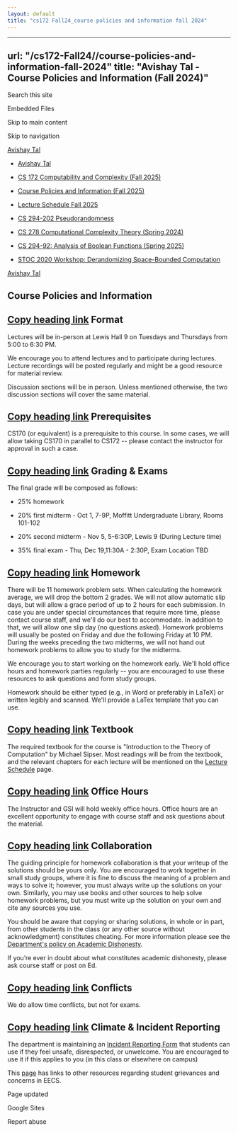 ```yaml
---
layout: default
title: "cs172 Fall24_course policies and information fall 2024"
---
```


---
url: "/cs172-Fall24//course-policies-and-information-fall-2024"
title: "Avishay Tal - Course Policies and Information (Fall 2024)"
---

Search this site

Embedded Files

Skip to main content

Skip to navigation

[Avishay Tal](/avishay-tal/)

- [Avishay Tal](/avishay-tal/)

- [CS 172 Computability and Complexity (Fall 2025)](/cs172-Fall25/)





- [Course Policies and Information (Fall 2025)](/cs172-Fall25/course-policies-and-information-fall-2025/)

- [Lecture Schedule Fall 2025](/cs172-Fall25/lecture-schedule-fall-2025/)


- [CS 294-202 Pseudorandomness](/pseudorandomness/)

- [CS 278 Computational Complexity Theory (Spring 2024)](/cs-278-computational-complexity-theory-spring-2024/)

- [CS 294-92: Analysis of Boolean Functions (Spring 2025)](/cs-294-92-analysis-of-boolean-functions-spring-2025/)

- [STOC 2020 Workshop: Derandomizing Space-Bounded Computation](/stoc-2020-workshop-derandomizing-space-bounded-computation/)


[Avishay Tal](/avishay-tal/)

## Course Policies and Information

## [Copy heading link](/cs172-Fall24//course-policies-and-information-fall-2024\#h.mja5fzwcduhq)    Format

Lectures will be in-person at Lewis Hall 9 on Tuesdays and Thursdays from 5:00 to 6:30 PM.

We encourage you to attend lectures and to participate during lectures. Lecture recordings will be posted regularly and might be a good resource for material review.

Discussion sections will be in person. Unless mentioned otherwise, the two discussion sections will cover the same material.

## [Copy heading link](/cs172-Fall24//course-policies-and-information-fall-2024\#h.qu5a9sh69pdx)    Prerequisites

CS170 (or equivalent) is a prerequisite to this course. In some cases, we will allow taking CS170 in parallel to CS172 -- please contact the instructor for approval in such a case.

## [Copy heading link](/cs172-Fall24//course-policies-and-information-fall-2024\#h.qmbhe7l0k1qd)    Grading & Exams

The final grade will be composed as follows:

- 25% homework

- 20% first midterm - Oct 1, 7-9P, Moffitt Undergraduate Library, Rooms 101-102

- 20% second midterm - Nov 5, 5-6:30P, Lewis 9 (During Lecture time)

- 35% final exam - Thu, Dec 19,11:30A - 2:30P, Exam Location TBD


## [Copy heading link](/cs172-Fall24//course-policies-and-information-fall-2024\#h.tk2ywnj43br)    Homework

There will be 11 homework problem sets. When calculating the homework average, we will drop the bottom 2 grades. We will not allow automatic slip days, but will allow a grace period of up to 2 hours for each submission. In case you are under special circumstances that require more time, please contact course staff, and we'll do our best to accommodate. In addition to that, we will allow one slip day (no questions asked). Homework problems will usually be posted on Friday and due the following Friday at 10 PM. During the weeks preceding the two midterms, we will not hand out homework problems to allow you to study for the midterms.

We encourage you to start working on the homework early. We'll hold office hours and homework parties regularly -- you are encouraged to use these resources to ask questions and form study groups.

Homework should be either typed (e.g., in Word or preferably in LaTeX) or written legibly and scanned. We'll provide a LaTex template that you can use.

## [Copy heading link](/cs172-Fall24//course-policies-and-information-fall-2024\#h.6iw3sja2yho4)    Textbook

The required textbook for the course is "Introduction to the Theory of Computation" by Michael Sipser. Most readings will be from the textbook, and the relevant chapters for each lecture will be mentioned on the [Lecture Schedule](/cs172-Fall24//lecture-schedule-fall-2024) page.

## [Copy heading link](/cs172-Fall24//course-policies-and-information-fall-2024\#h.s0r52ctltj2c)    Office Hours

The Instructor and GSI will hold weekly office hours. Office hours are an excellent opportunity to engage with course staff and ask questions about the material.

## [Copy heading link](/cs172-Fall24//course-policies-and-information-fall-2024\#h.pzgw31nsrfwz)    Collaboration

The guiding principle for homework collaboration is that your writeup of the solutions should be yours only. You are encouraged to work together in small study groups, where it is fine to discuss the meaning of a problem and ways to solve it; however, you must always write up the solutions on your own. Similarly, you may use books and other sources to help solve homework problems, but you must write up the solution on your own and cite any sources you use.

You should be aware that copying or sharing solutions, in whole or in part, from other students in the class (or any other source without acknowledgment) constitutes cheating. For more information please see the [Department's policy on Academic Dishonesty](https://eecs.berkeley.edu/resources/students/academic-dishonesty).

If you’re ever in doubt about what constitutes academic dishonesty, please ask course staff or post on Ed.

## [Copy heading link](/cs172-Fall24//course-policies-and-information-fall-2024\#h.ftfiy0j8q01x)    Conflicts

We do allow time conflicts, but not for exams.

## [Copy heading link](/cs172-Fall24//course-policies-and-information-fall-2024\#h.xamnktlq0igf)    Climate & Incident Reporting

The department is maintaining an [Incident Reporting Form](http://eecs.link/climate) that students can use if they feel unsafe, disrespected, or unwelcome. You are encouraged to use it if this applies to you (in this class or elsewhere on campus)

This [page](https://eecs.berkeley.edu/resources/students/grievances) has links to other resources regarding student grievances and concerns in EECS.

Page updated

Google Sites

Report abuse